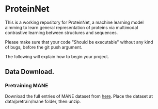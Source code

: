 # ProteinNet

This is a working repository for ProteinNet, a machine learning model aimming to learn general representation of proteins via multimodal contrastive learning between structures and sequences.

Please make sure that your code "Should be executable" without any kind of bugs, before the git push argument.

The following will explain how to begin your project.


## Data Download.
### Pretraining MANE
Download the full entries of MANE dataset from [here](https://alphafold.ebi.ac.uk/download#mane-section).
Place the dataset at data/pretrain/mane folder, then unzip.
